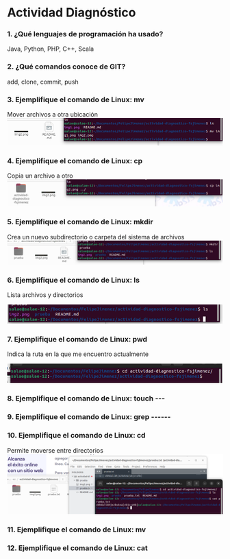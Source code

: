 # Actividad Diagnóstico


### 1. ¿Qué lenguajes de programación ha usado?

Java, Python, PHP, C++, Scala

### 2. ¿Qué comandos conoce de GIT?

add, clone, commit, push

### 3. Ejemplifique el comando de Linux: mv

Mover archivos a otra ubicación
![Descripción de la imagen](img2.png)

### 4. Ejemplifique el comando de Linux: cp

Copia un archivo a otro
![Descripción de la imagen](img3.png)

### 5. Ejemplifique el comando de Linux: mkdir

Crea un nuevo subdirectorio o carpeta del sistema de archivos
![Descripción de la imagen](img4.png)

### 6. Ejemplifique el comando de Linux: ls

Lista archivos y directorios

![Descripción de la imagen](img5.png)

### 7. Ejemplifique el comando de Linux: pwd

Indica la ruta en la que me encuentro actualmente

![Descripción de la imagen](img6.png)

### 8. Ejemplifique el comando de Linux: touch ---
### 9. Ejemplifique el comando de Linux: grep ------
### 10. Ejemplifique el comando de Linux: cd

Permite moverse entre directorios
![Descripción de la imagen](img7.png)

### 11. Ejemplifique el comando de Linux: mv
### 12. Ejemplifique el comando de Linux: cat
